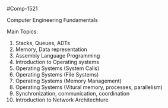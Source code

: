 #Comp-1521

Computer Engineering Fundamentals

Main Topics:
1. Stacks, Queues, ADTs                                 
2. Memory, Data representation                                        
3. Assembly Language Programming                                       
4. Introduction to Operating systems                                            
5. Operating Systems (System Calls)                                             
6. Operating Systems (File Systems)                                           
7. Operating Systems (Memory Management)                                         
8. Operating Systems (Vitural memory, processes, parallelism)                                        
9. Synchronization, communication, coordination                           
10. Introduction to Network Architechture                           
